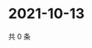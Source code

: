 # 2021-10-13

共 0 条

<!-- BEGIN WEIBO -->
<!-- 最后更新时间 Wed Oct 13 2021 13:07:49 GMT+0800 (China Standard Time) -->

<!-- END WEIBO -->
